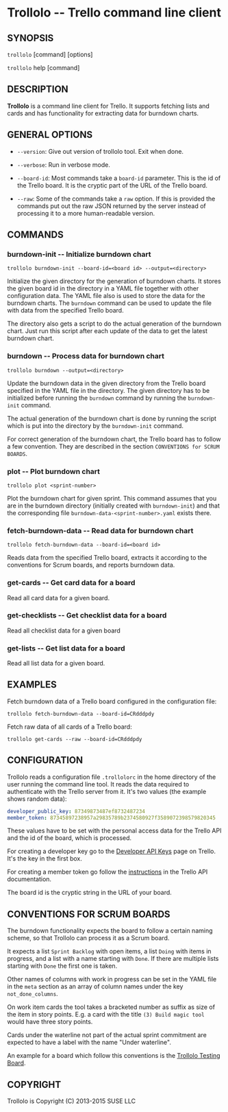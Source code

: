 # Trollolo -- Trello command line client

## SYNOPSIS

`trollolo` [command] [options]

`trollolo` help [command]


## DESCRIPTION

**Trollolo** is a command line client for Trello. It supports fetching lists
and cards and has functionality for extracting data for burndown charts.


## GENERAL OPTIONS

  * `--version`:
    Give out version of trollolo tool. Exit when done.

  * `--verbose`:
    Run in verbose mode.

  * `--board-id`:
    Most commands take a `board-id` parameter. This is the id of the Trello
    board. It is the cryptic part of the URL of the Trello board.

  * `--raw`:
    Some of the commands take a `raw` option. If this is provided the commands
    put out the raw JSON returned by the server instead of processing it to
    a more human-readable version.


## COMMANDS

### burndown-init -- Initialize burndown chart

`trollolo burndown-init --board-id=<board id> --output=<directory>`

Initialize the given directory for the generation of burndown charts. It stores
the given board id in the directory in a YAML file together with other
configuration data. The YAML file also is used to store the data for the
burndown charts. The `burndown` command can be used to update the file with
data from the specified Trello board.

The directory also gets a script to do the actual generation of the burndown
chart. Just run this script after each update of the data to get the latest
burndown chart.

### burndown -- Process data for burndown chart

`trollolo burndown --output=<directory>`

Update the burndown data in the given directory from the Trello board
specified in the YAML file in the directory. The given directory has to be
initialized before running the `burndown` command by running the
`burndown-init` command.

The actual generation of the burndown chart is done by running the script
which is put into the directory by the `burndown-init` command.

For correct generation of the burndown chart, the Trello board has to follow
a few convention. They are described in the section `CONVENTIONS for SCRUM
BOARDS`.

### plot -- Plot burndown chart

`trollolo plot <sprint-number>`

Plot the burndown chart for given sprint. This command assumes that you are in
the burndown directory (initially created with `burndown-init`) and that the
corresponding file `burndown-data-<sprint-number>.yaml` exists there.

### fetch-burndown-data -- Read data for burndown chart

`trollolo fetch-burndown-data --board-id=<board id>`

Reads data from the specified Trello board, extracts it according to the
conventions for Scrum boards, and reports burndown data.

### get-cards -- Get card data for a board

Read all card data for a given board.

### get-checklists -- Get checklist data for a board

Read all checklist data for a given board

### get-lists -- Get list data for a board

Read all list data for a given board.


## EXAMPLES

Fetch burndown data of a Trello board configured in the configuration file:

`trollolo fetch-burndown-data --board-id=CRdddpdy`

Fetch raw data of all cards of a Trello board:

`trollolo get-cards --raw --board-id=CRdddpdy`


## CONFIGURATION

Trollolo reads a configuration file `.trollolorc` in the home directory of the
user running the command line tool. It reads the data required to authenticate
with the Trello server from it. It's two values (the example shows random data):

```yaml
developer_public_key: 87349873487ef8732487234
member_token: 87345897238957a29835789b2374580927f3589072398579820345
```

These values have to be set with the personal access data for the Trello API
and the id of the board, which is processed.

For creating a developer key go to the
[Developer API Keys](https://trello.com/1/appKey/generate) page on Trello. It's
the key in the first box.

For creating a member token go follow the
[instructions](https://trello.com/docs/gettingstarted/index.html#getting-a-token-from-a-user)
in the Trello API documentation.

The board id is the cryptic string in the URL of your board.


## CONVENTIONS FOR SCRUM BOARDS

The burndown functionality expects the board to follow a certain naming scheme,
so that Trollolo can process it as a Scrum board.

It expects a list `Sprint Backlog` with open items, a list `Doing` with items in
progress, and a list with a name starting with `Done`. If there are multiple
lists starting with `Done` the first one is taken.

Other names of columns with work in progress can be set in the YAML file in the
`meta` section as an array of column names under the key `not_done_columns`.

On work item cards the tool takes a bracketed number as suffix as size of the
item in story points. E.g. a card with the title `(3) Build magic tool` would
have three story points.

Cards under the waterline not part of the actual sprint commitment are expected
to have a label with the name "Under waterline".

An example for a board which follow this conventions is the [Trollolo Testing
Board](https://trello.com/b/CRdddpdy/trollolo-testing-board).

## COPYRIGHT

Trollolo is Copyright (C) 2013-2015 SUSE LLC
